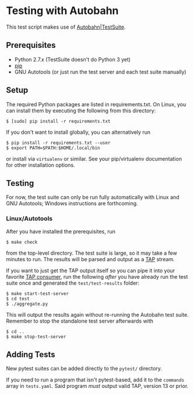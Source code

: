 # Testing with Autobahn

This test script makes use of
[Autobahn|TestSuite](http://autobahn.ws/testsuite/).

## Prerequisites

* Python 2.7.x (TestSuite doesn't do Python 3 yet)
* [pip](https://pip.pypa.io/)
* GNU Autotools (or just run the test server and each test suite manually)

## Setup

The required Python packages are listed in requirements.txt. On Linux, you can
install them by executing the following from this directory:

    $ [sudo] pip install -r requirements.txt

If you don't want to install globally, you can alternatively run

    $ pip install -r requirements.txt --user
    $ export PATH=$PATH:$HOME/.local/bin

or install via `virtualenv` or similar. See your pip/virtualenv documentation
for other installation options.

## Testing

For now, the test suite can only be run fully automatically with Linux and GNU
Autotools; Windows instructions are forthcoming.

### Linux/Autotools

After you have installed the prerequisites, run

    $ make check

from the top-level directory. The test suite is large, so it may take a few
minutes to run. The results will be parsed and output as a
[TAP](http://testanything.org) stream.

If you want to just get the TAP output itself so you can pipe it into your
favorite [TAP consumer](http://testanything.org/consumers.html), run the
following *after* you have already run the test suite once and generated the
`test/test-results` folder:

    $ make start-test-server
    $ cd test
    $ ./aggregate.py

This will output the results again without re-running the Autobahn test suite.
Remember to stop the standalone test server afterwards with

    $ cd ..
    $ make stop-test-server

## Adding Tests

New pytest suites can be added directly to the `pytest/` directory.

If you need to run a program that isn't pytest-based, add it to the `commands`
array in `tests.yaml`. Said program _must_ output valid TAP, version 13 or
prior.
